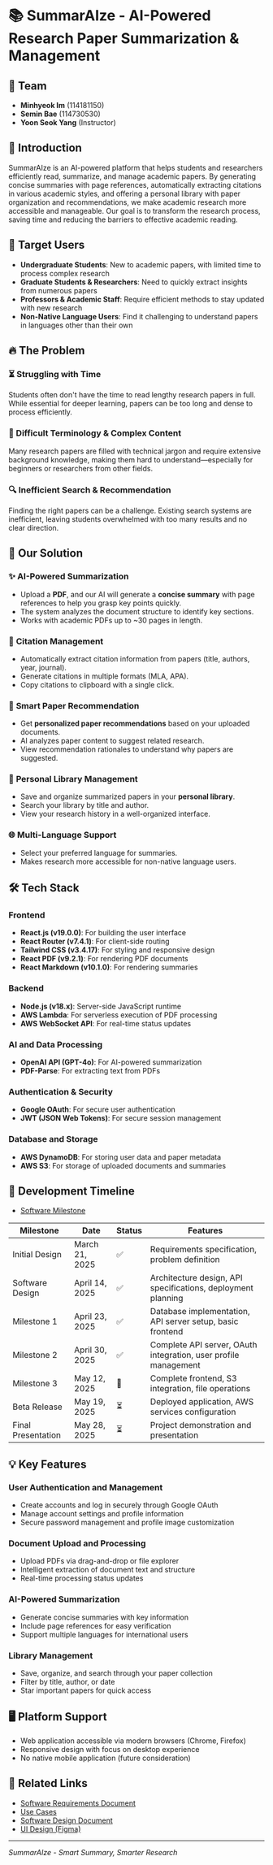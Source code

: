 # 📚 SummarAIze - AI-Powered Research Paper Summarization & Management

## 👥 Team  
- **Minhyeok Im** (114181150)  
- **Semin Bae** (114730530)  
- **Yoon Seok Yang** (Instructor)

## 🚀 Introduction  
SummarAIze is an AI-powered platform that helps students and researchers efficiently read, summarize, and manage academic papers. By generating concise summaries with page references, automatically extracting citations in various academic styles, and offering a personal library with paper organization and recommendations, we make academic research more accessible and manageable. Our goal is to transform the research process, saving time and reducing the barriers to effective academic reading.

## 🎯 Target Users
- **Undergraduate Students**: New to academic papers, with limited time to process complex research
- **Graduate Students & Researchers**: Need to quickly extract insights from numerous papers
- **Professors & Academic Staff**: Require efficient methods to stay updated with new research
- **Non-Native Language Users**: Find it challenging to understand papers in languages other than their own

## 🔥 The Problem  

### ⏳ Struggling with Time  
Students often don't have the time to read lengthy research papers in full. While essential for deeper learning, papers can be too long and dense to process efficiently.

### 🤯 Difficult Terminology & Complex Content  
Many research papers are filled with technical jargon and require extensive background knowledge, making them hard to understand—especially for beginners or researchers from other fields.

### 🔍 Inefficient Search & Recommendation  
Finding the right papers can be a challenge. Existing search systems are inefficient, leaving students overwhelmed with too many results and no clear direction.

## 🎯 Our Solution  

### ✨ **AI-Powered Summarization**  
- Upload a **PDF**, and our AI will generate a **concise summary** with page references to help you grasp key points quickly.
- The system analyzes the document structure to identify key sections.
- Works with academic PDFs up to ~30 pages in length.

### 📝 **Citation Management**  
- Automatically extract citation information from papers (title, authors, year, journal).
- Generate citations in multiple formats (MLA, APA).
- Copy citations to clipboard with a single click.

### 🔎 **Smart Paper Recommendation**  
- Get **personalized paper recommendations** based on your uploaded documents.
- AI analyzes paper content to suggest related research.
- View recommendation rationales to understand why papers are suggested.

### 📂 **Personal Library Management**  
- Save and organize summarized papers in your **personal library**.
- Search your library by title and author.
- View your research history in a well-organized interface.

### 🌐 **Multi-Language Support**  
- Select your preferred language for summaries.
- Makes research more accessible for non-native language users.

## 🛠️ Tech Stack  

### Frontend
- **React.js (v19.0.0)**: For building the user interface
- **React Router (v7.4.1)**: For client-side routing
- **Tailwind CSS (v3.4.17)**: For styling and responsive design
- **React PDF (v9.2.1)**: For rendering PDF documents
- **React Markdown (v10.1.0)**: For rendering summaries

### Backend
- **Node.js (v18.x)**: Server-side JavaScript runtime
- **AWS Lambda**: For serverless execution of PDF processing
- **AWS WebSocket API**: For real-time status updates

### AI and Data Processing
- **OpenAI API (GPT-4o)**: For AI-powered summarization
- **PDF-Parse**: For extracting text from PDFs

### Authentication & Security
- **Google OAuth**: For secure user authentication
- **JWT (JSON Web Tokens)**: For secure session management

### Database and Storage
- **AWS DynamoDB**: For storing user data and paper metadata
- **AWS S3**: For storage of uploaded documents and summaries

## 🚧 Development Timeline  
- [Software Milestone](summeraize/Document/Milestone.md)

| Milestone | Date | Status | Features |
|-----------|------|--------|----------|
| Initial Design | March 21, 2025 | ✅ | Requirements specification, problem definition |
| Software Design | April 14, 2025 | ✅ | Architecture design, API specifications, deployment planning |
| Milestone 1 | April 23, 2025 | ✅ | Database implementation, API server setup, basic frontend |
| Milestone 2 | April 30, 2025 | ✅ | Complete API server, OAuth integration, user profile management |
| Milestone 3 | May 12, 2025 | 🔄 | Complete frontend, S3 integration, file operations |
| Beta Release | May 19, 2025 | ⏳ | Deployed application, AWS services configuration |
| Final Presentation | May 28, 2025 | ⏳ | Project demonstration and presentation |

## 💡 Key Features

### User Authentication and Management
- Create accounts and log in securely through Google OAuth
- Manage account settings and profile information
- Secure password management and profile image customization

### Document Upload and Processing
- Upload PDFs via drag-and-drop or file explorer
- Intelligent extraction of document text and structure
- Real-time processing status updates

### AI-Powered Summarization
- Generate concise summaries with key information
- Include page references for easy verification
- Support multiple languages for international users

### Library Management
- Save, organize, and search through your paper collection
- Filter by title, author, or date
- Star important papers for quick access

## 🖥️ Platform Support
- Web application accessible via modern browsers (Chrome, Firefox)
- Responsive design with focus on desktop experience
- No native mobile application (future consideration)

## 🔗 Related Links
- [Software Requirements Document](summeraize/Document/Project_Requirement.md)
- [Use Cases](summeraize/Document/Use_cases.md)
- [Software Design Document](summeraize/Document/SummarAIze_DataDesign.pdf)
- [UI Design (Figma)](https://www.figma.com/design/Z75XG7AuxpYYATCS8o7In2/SummarAIze?node-id=0-1&p=f&t=zk77b4eVKRgLqtIL-0)

---

*SummarAIze - Smart Summary, Smarter Research*
